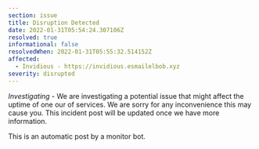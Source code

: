 ```yaml
---
section: issue
title: Disruption Detected
date: 2022-01-31T05:54:24.307106Z
resolved: true
informational: false
resolvedWhen: 2022-01-31T05:55:32.514152Z
affected:
  - Invidious - https://invidious.esmailelbob.xyz
severity: disrupted
---
```

*Investigating* - We are investigating a potential issue that might affect the uptime of one our of services. We are sorry for any inconvenience this may cause you. This incident post will be updated once we have more information.

This is an automatic post by a monitor bot.
        